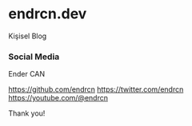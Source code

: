 # endrcn.dev

Kişisel Blog

### Social Media
Ender CAN

https://github.com/endrcn
https://twitter.com/endrcn
https://youtube.com/@endrcn

Thank you!

